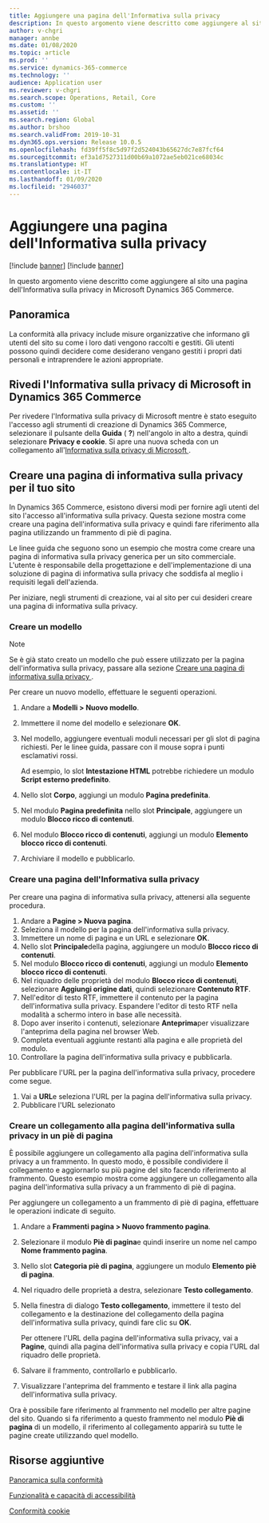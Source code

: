 ```yaml
---
title: Aggiungere una pagina dell'Informativa sulla privacy
description: In questo argomento viene descritto come aggiungere al sito una pagina dell'Informativa sulla privacy in Microsoft Dynamics 365 Commerce.
author: v-chgri
manager: annbe
ms.date: 01/08/2020
ms.topic: article
ms.prod: ''
ms.service: dynamics-365-commerce
ms.technology: ''
audience: Application user
ms.reviewer: v-chgri
ms.search.scope: Operations, Retail, Core
ms.custom: ''
ms.assetid: ''
ms.search.region: Global
ms.author: brshoo
ms.search.validFrom: 2019-10-31
ms.dyn365.ops.version: Release 10.0.5
ms.openlocfilehash: fd39ff5f8c5d97f2d524043b65627dc7e87fcf64
ms.sourcegitcommit: ef3a1d7527311d00b69a1072ae5eb021ce68034c
ms.translationtype: HT
ms.contentlocale: it-IT
ms.lasthandoff: 01/09/2020
ms.locfileid: "2946037"
---
```

# <a name="add-a-privacy-policy-page"></a>Aggiungere una pagina dell'Informativa sulla privacy

[!include [banner](includes/preview-banner.md)]
[!include [banner](includes/banner.md)]

In questo argomento viene descritto come aggiungere al sito una pagina dell'Informativa sulla privacy in Microsoft Dynamics 365 Commerce.

## <a name="overview"></a>Panoramica

La conformità alla privacy include misure organizzative che informano gli utenti del sito su come i loro dati vengono raccolti e gestiti. Gli utenti possono quindi decidere come desiderano vengano gestiti i propri dati personali e intraprendere le azioni appropriate.

## <a name="review-the-microsoft-privacy-statement-in-dynamics-365-commerce"></a>Rivedi l'Informativa sulla privacy di Microsoft in Dynamics 365 Commerce

Per rivedere l'Informativa sulla privacy di Microsoft mentre è stato eseguito l'accesso agli strumenti di creazione di Dynamics 365 Commerce, selezionare il pulsante della **Guida** ( **?**) nell'angolo in alto a destra, quindi selezionare **Privacy e cookie**. Si apre una nuova scheda con un collegamento all'[Informativa sulla privacy di Microsoft ](https://privacy.microsoft.com/privacystatement).

## <a name="build-a-privacy-policy-page-for-your-site"></a>Creare una pagina di informativa sulla privacy per il tuo sito

In Dynamics 365 Commerce, esistono diversi modi per fornire agli utenti del sito l'accesso all'informativa sulla privacy. Questa sezione mostra come creare una pagina dell'informativa sulla privacy e quindi fare riferimento alla pagina utilizzando un frammento di piè di pagina.

Le linee guida che seguono sono un esempio che mostra come creare una pagina di informativa sulla privacy generica per un sito commerciale. L'utente è responsabile della progettazione e dell'implementazione di una soluzione di pagina di informativa sulla privacy che soddisfa al meglio i requisiti legali dell'azienda.

Per iniziare, negli strumenti di creazione, vai al sito per cui desideri creare una pagina di informativa sulla privacy.

### <a name="create-a-template"></a>Creare un modello

> [!NOTE]
> Se è già stato creato un modello che può essere utilizzato per la pagina dell'informativa sulla privacy, passare alla sezione [Creare una pagina di informativa sulla privacy ](#build-a-privacy-policy-page).

Per creare un nuovo modello, effettuare le seguenti operazioni.

1. Andare a **Modelli \> Nuovo modello**.
1. Immettere il nome del modello e selezionare **OK**.
1. Nel modello, aggiungere eventuali moduli necessari per gli slot di pagina richiesti. Per le linee guida, passare con il mouse sopra i punti esclamativi rossi.

    Ad esempio, lo slot **Intestazione HTML** potrebbe richiedere un modulo **Script esterno predefinito**.

1. Nello slot **Corpo**, aggiungi un modulo **Pagina predefinita**.
1. Nel modulo **Pagina predefinita** nello slot **Principale**, aggiungere un modulo **Blocco ricco di contenuti**.
1. Nel modulo **Blocco ricco di contenuti**, aggiungi un modulo **Elemento blocco ricco di contenuti**.
1. Archiviare il modello e pubblicarlo.

### <a name="build-a-privacy-policy-page"></a>Creare una pagina dell'Informativa sulla privacy

Per creare una pagina di informativa sulla privacy, attenersi alla seguente procedura.

1. Andare a **Pagine \> Nuova pagina**.
1. Seleziona il modello per la pagina dell'informativa sulla privacy.
1. Immettere un nome di pagina e un URL e selezionare **OK**. 
1. Nello slot **Principale**della pagina, aggiungere un modulo **Blocco ricco di contenuti**.
1. Nel modulo **Blocco ricco di contenuti**, aggiungi un modulo **Elemento blocco ricco di contenuti**.
1. Nel riquadro delle proprietà del modulo **Blocco ricco di contenuti**, selezionare **Aggiungi origine dati**, quindi selezionare **Contenuto RTF**.
1. Nell'editor di testo RTF, immettere il contenuto per la pagina dell'informativa sulla privacy. Espandere l'editor di testo RTF nella modalità a schermo intero in base alle necessità.
1. Dopo aver inserito i contenuti, selezionare **Anteprima**per visualizzare l'anteprima della pagina nel browser Web.
1. Completa eventuali aggiunte restanti alla pagina e alle proprietà del modulo.
1. Controllare la pagina dell'informativa sulla privacy e pubblicarla.

Per pubblicare l'URL per la pagina dell'informativa sulla privacy, procedere come segue.

1. Vai a **URL**e seleziona l'URL per la pagina dell'informativa sulla privacy.
1. Pubblicare l'URL selezionato

### <a name="create-a-link-to-the-privacy-policy-page-in-a-footer"></a>Creare un collegamento alla pagina dell'informativa sulla privacy in un piè di pagina

È possibile aggiungere un collegamento alla pagina dell'informativa sulla privacy a un frammento. In questo modo, è possibile condividere il collegamento e aggiornarlo su più pagine del sito facendo riferimento al frammento. Questo esempio mostra come aggiungere un collegamento alla pagina dell'informativa sulla privacy a un frammento di piè di pagina.

Per aggiungere un collegamento a un frammento di piè di pagina, effettuare le operazioni indicate di seguito.

1. Andare a **Frammenti pagina \> Nuovo frammento pagina**.
1. Selezionare il modulo **Piè di pagina**e quindi inserire un nome nel campo **Nome frammento pagina**.
1. Nello slot **Categoria piè di pagina**, aggiungere un modulo **Elemento piè di pagina**.
1. Nel riquadro delle proprietà a destra, selezionare **Testo collegamento**.
1. Nella finestra di dialogo **Testo collegamento**, immettere il testo del collegamento e la destinazione del collegamento della pagina dell'informativa sulla privacy, quindi fare clic su **OK**.

    Per ottenere l'URL della pagina dell'informativa sulla privacy, vai a **Pagine**, quindi alla pagina dell'informativa sulla privacy e copia l'URL dal riquadro delle proprietà.

1. Salvare il frammento, controllarlo e pubblicarlo.
1. Visualizzare l'anteprima del frammento e testare il link alla pagina dell'informativa sulla privacy.

Ora è possibile fare riferimento al frammento nel modello per altre pagine del sito. Quando si fa riferimento a questo frammento nel modulo **Piè di pagina** di un modello, il riferimento al collegamento apparirà su tutte le pagine create utilizzando quel modello.

## <a name="additional-resources"></a>Risorse aggiuntive

[Panoramica sulla conformità](compliance-overview.md)

[Funzionalità e capacità di accessibilità](accessibility.md)

[Conformità cookie](cookie-compliance.md)
